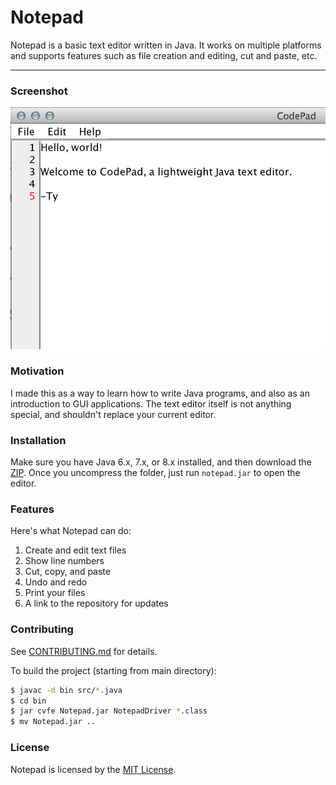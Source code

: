 # Notepad

Notepad is a basic text editor written in Java. It works on multiple platforms
and supports features such as file creation and editing, cut and paste, etc.

---

### Screenshot

![Notepad](img/screenshot.png "Notepad")

### Motivation

I made this as a way to learn how to write Java programs, and also as an
introduction to GUI applications. The text editor itself is not anything
special, and shouldn't replace your current editor.

### Installation

Make sure you have Java 6.x, 7.x, or 8.x installed, and then download the 
[ZIP](https://github.com/tylucaskelley/notepad/archive/master.zip). Once you
uncompress the folder, just run `notepad.jar` to open the editor.

### Features

Here's what Notepad can do:

1. Create and edit text files
2. Show line numbers
3. Cut, copy, and paste
4. Undo and redo
5. Print your files
6. A link to the repository for updates

### Contributing

See [CONTRIBUTING.md](https://github.com/tylucaskelley/notepad/blob/master/.github/CONTRIBUTING.md)
for details.

To build the project (starting from main directory):

```bash
$ javac -d bin src/*.java
$ cd bin
$ jar cvfe Notepad.jar NotepadDriver *.class
$ mv Notepad.jar ..
```

### License

Notepad is licensed by the
[MIT License](https://github.com/tylucaskelley/notepad/blob/master/LICENSE).

